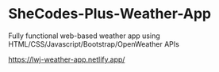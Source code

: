 # SheCodes-Plus-Weather-App

Fully functional web-based weather app using HTML/CSS/Javascript/Bootstrap/OpenWeather APIs

https://lwj-weather-app.netlify.app/
